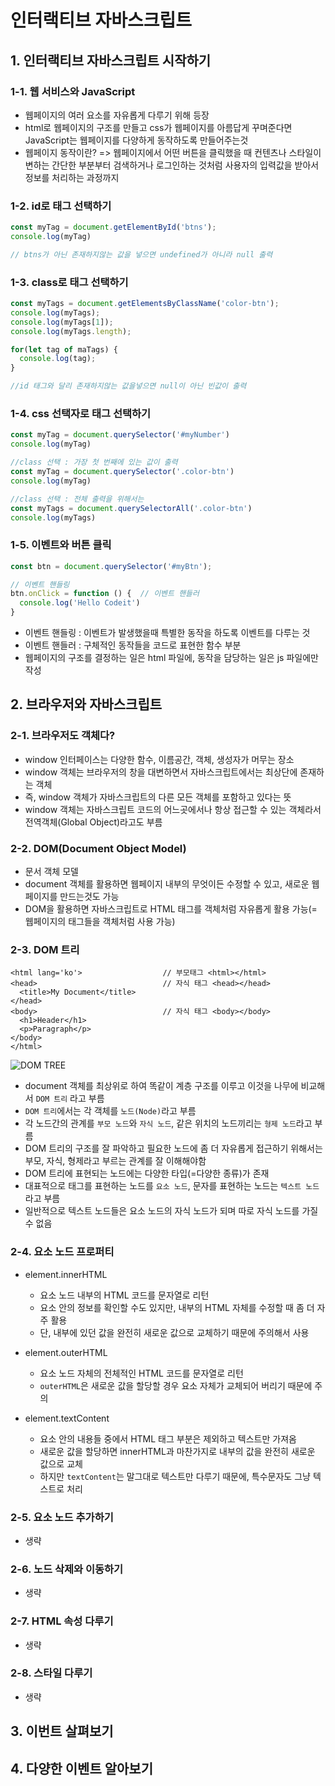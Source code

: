 # 인터랙티브 자바스크립트
## 1. 인터랙티브 자바스크립트 시작하기
### 1-1. 웹 서비스와 JavaScript 
- 웹페이지의 여러 요소를 자유롭게 다루기 위해 등장
- html로 웹페이지의 구조를 만들고 css가 웹페이지를 아름답게 꾸며준다면 JavaScript는 웹페이지를 다양하게 동작하도록 만들어주는것
- 웹페이지 동작이란? => 웹페이지에서 어떤 버튼을 클릭했을 때 컨텐츠나 스타일이 변하는 간단한 부분부터 검색하거나 로그인하는 것처럼 사용자의 입력값을 받아서 정보를 처리하는 과정까지

### 1-2. id로 태그 선택하기
```JavaScript
const myTag = document.getElementById('btns');
console.log(myTag)

// btns가 아닌 존재하지않는 값을 넣으면 undefined가 아니라 null 출력
```

### 1-3. class로 태그 선택하기
```JavaScript
const myTags = document.getElementsByClassName('color-btn');
console.log(myTags);
console.log(myTags[1]);
console.log(myTags.length);

for(let tag of maTags) {
  console.log(tag);
}

//id 태그와 달리 존재하지않는 값을넣으면 null이 아닌 빈값이 출력
```

### 1-4. css 선택자로 태그 선택하기
```JavaScript
const myTag = document.querySelector('#myNumber')
console.log(myTag)

//class 선택 : 가장 첫 번째에 있는 값이 출력
const myTag = document.querySelector('.color-btn')
console.log(myTag)

//class 선택 : 전체 출력을 위해서는
const myTags = document.querySelectorAll('.color-btn')
console.log(myTags)
```

### 1-5. 이벤트와 버튼 클릭
```JavaScript
const btn = document.querySelector('#myBtn');

// 이벤트 핸들링
btn.onClick = function () {  // 이벤트 핸들러
  console.log('Hello Codeit')
}
```
- 이벤트 핸들링 : 이벤트가 발생했을때 특별한 동작을 하도록 이벤트를 다루는 것
- 이벤트 핸들러 : 구체적인 동작들을 코드로 표현한 함수 부분
- 웹페이지의 구조를 결정하는 일은 html 파일에, 동작을 담당하는 일은 js 파일에만 작성

## 2. 브라우저와 자바스크립트
### 2-1. 브라우저도 객체다?
- window 인터페이스는 다양한 함수, 이름공간, 객체, 생성자가 머무는 장소
- window 객체는 브라우저의 창을 대변하면서 자바스크립트에서는 최상단에 존재하는 객체
- 즉, window 객체가 자바스크립트의 다른 모든 객체를 포함하고 있다는 뜻
- window 객체는 자바스크립트 코드의 어느곳에서나 항상 접근할 수 있는 객체라서 전역객체(Global Object)라고도 부름

### 2-2. DOM(Document Object Model)
- 문서 객체 모델
- document 객체를 활용하면 웹페이지 내부의 무엇이든 수정할 수 있고, 새로운 웹페이지를 만드는것도 가능
- DOM을 활용하면 자바스크립트로 HTML 태그를 객체처럼 자유롭게 활용 가능(= 웹페이지의 태그들을 객체처럼 사용 가능)

### 2-3. DOM 트리
```
<html lang='ko'>                  // 부모태그 <html></html>
<head>                            // 자식 태그 <head></head>
  <title>My Document</title>
</head>
<body>                            // 자식 태그 <body></body>
  <h1>Header</h1>
  <p>Paragraph</p>
</body>
</html>
```
![DOM TREE](https://developer.mozilla.org/@api/deki/files/415/=Using_the_W3C_DOM_Level_1_Core-doctree.jpg)
- document 객체를 최상위로 하여 똑같이 계층 구조를 이루고 이것을 나무에 비교해서 ```DOM 트리``` 라고 부름
- ```DOM 트리```에서는 각 객체를 ```노드(Node)```라고 부름
- 각 노드간의 관계를 ```부모 노드```와 ```자식 노드```, 같은 위치의 노드끼리는 ```형제 노드```라고 부름
- DOM 트리의 구조를 잘 파악하고 필요한 노드에 좀 더 자유롭게 접근하기 위해서는 부모, 자식, 형제라고 부르는 관계를 잘 이해해야함
- DOM 트리에 표현되는 노드에는 다양한 타입(=다양한 종류)가 존재
- 대표적으로 태그를 표현하는 노드를 ```요소 노드```, 문자를 표현하는 노드는 ```텍스트 노드```라고 부름
- 일반적으로 텍스트 노드들은 요소 노드의 자식 노드가 되며 따로 자식 노드를 가질 수 없음

### 2-4. 요소 노드 프로퍼티
- element.innerHTML
  - 요소 노드 내부의 HTML 코드를 문자열로 리턴
  - 요소 안의 정보를 확인할 수도 있지만, 내부의 HTML 자체를 수정할 때 좀 더 자주 활용
  - 단, 내부에 있던 값을 완전히 새로운 값으로 교체하기 때문에 주의해서 사용

- element.outerHTML
  - 요소 노드 자체의 전체적인 HTML 코드를 문자열로 리턴
  - ```outerHTML```은 새로운 값을 할당할 경우 요소 자체가 교체되어 버리기 때문에 주의

- element.textContent
  - 요소 안의 내용들 중에서 HTML 태그 부분은 제외하고 텍스트만 가져옴
  - 새로운 값을 할당하면 innerHTML과 마찬가지로 내부의 값을 완전히 새로운 값으로 교체
  - 하지만 ```textContent```는 말그대로 텍스트만 다루기 때문에, 특수문자도 그냥 텍스트로 처리

### 2-5. 요소 노드 추가하기
- 생략
### 2-6. 노드 삭제와 이동하기
- 생략
### 2-7. HTML 속성 다루기
- 생략
### 2-8. 스타일 다루기
- 생략

## 3. 이번트 살펴보기

## 4. 다양한 이벤트 알아보기
